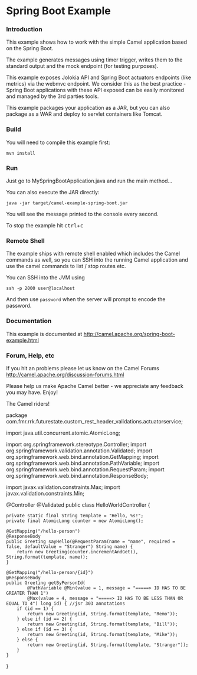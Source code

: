 # Spring Boot Example


### Introduction
This example shows how to work with the simple Camel application based on the Spring Boot.

The example generates messages using timer trigger, writes them to the standard output and the mock
endpoint (for testing purposes).

This example exposes Jolokia API and Spring Boot actuators endpoints (like metrics) via the webmvc endpoint. We consider
this as the best practice - Spring Boot applications with these API exposed can be easily monitored and managed by the
3rd parties tools.

This example packages your application as a JAR, but you can also package as a WAR and deploy to 
servlet containers like Tomcat. 

### Build
You will need to compile this example first:

	mvn install

### Run
Just go to MySpringBootApplication.java and run the main method...

You can also execute the JAR directly:

	java -jar target/camel-example-spring-boot.jar

You will see the message printed to the console every second.

To stop the example hit <kbd>ctrl</kbd>+<kbd>c</kbd>

### Remote Shell

The example ships with remote shell enabled which includes the Camel commands as well, so you can SSH into the running Camel application and use the camel commands to list / stop routes etc.

You can SSH into the JVM using

    ssh -p 2000 user@localhost

And then use `password` when the server will prompt to encode the password.


### Documentation

This example is documented at <http://camel.apache.org/spring-boot-example.html>

### Forum, Help, etc

If you hit an problems please let us know on the Camel Forums
	<http://camel.apache.org/discussion-forums.html>

Please help us make Apache Camel better - we appreciate any feedback you may
have.  Enjoy!



The Camel riders!

package com.fmr.rrk.futurestate.custom_rest_header_validations.actuatorservice;

import java.util.concurrent.atomic.AtomicLong;

import org.springframework.stereotype.Controller;
import org.springframework.validation.annotation.Validated;
import org.springframework.web.bind.annotation.GetMapping;
import org.springframework.web.bind.annotation.PathVariable;
import org.springframework.web.bind.annotation.RequestParam;
import org.springframework.web.bind.annotation.ResponseBody;

import javax.validation.constraints.Max;
import javax.validation.constraints.Min;

@Controller
@Validated
public class HelloWorldController {

    private static final String template = "Hello, %s!";
    private final AtomicLong counter = new AtomicLong();

    @GetMapping("/hello-person")
    @ResponseBody
    public Greeting sayHello(@RequestParam(name = "name", required = false, defaultValue = "Stranger") String name) {
        return new Greeting(counter.incrementAndGet(), String.format(template, name));
    }

    @GetMapping("/hello-person/{id}")
    @ResponseBody
    public Greeting getByPersonId(
            @PathVariable @Min(value = 1, message = "=====> ID HAS TO BE GREATER THAN 1")
            @Max(value = 4, message = "=====> ID HAS TO BE LESS THAN OR EQUAL TO 4") long id) { //jsr 303 annotations
        if (id == 1) {
            return new Greeting(id, String.format(template, "Remo"));
        } else if (id == 2) {
            return new Greeting(id, String.format(template, "Bill"));
        } else if (id == 3) {
            return new Greeting(id, String.format(template, "Mike"));
        } else {
            return new Greeting(id, String.format(template, "Stranger"));
        }
    }

}

